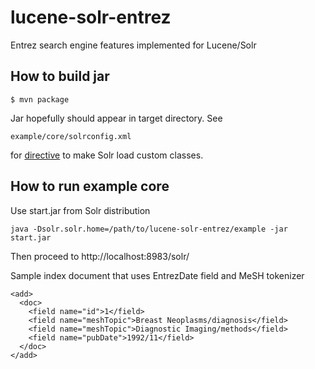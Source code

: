lucene-solr-entrez
==================

Entrez search engine features implemented for Lucene/Solr

How to build jar
----------------

    $ mvn package

Jar hopefully should appear in target directory. See

	example/core/solrconfig.xml

for [<lib/> directive](https://cwiki.apache.org/confluence/display/solr/Lib+Directives+in+SolrConfig)
to make Solr load custom classes.

How to run example core
-----------------------

Use start.jar from Solr distribution

    java -Dsolr.solr.home=/path/to/lucene-solr-entrez/example -jar start.jar

Then proceed to http://localhost:8983/solr/

Sample index document that uses EntrezDate field and MeSH tokenizer

    <add>
      <doc>
        <field name="id">1</field>
        <field name="meshTopic">Breast Neoplasms/diagnosis</field>
        <field name="meshTopic">Diagnostic Imaging/methods</field>
        <field name="pubDate">1992/11</field>
      </doc>
    </add>
